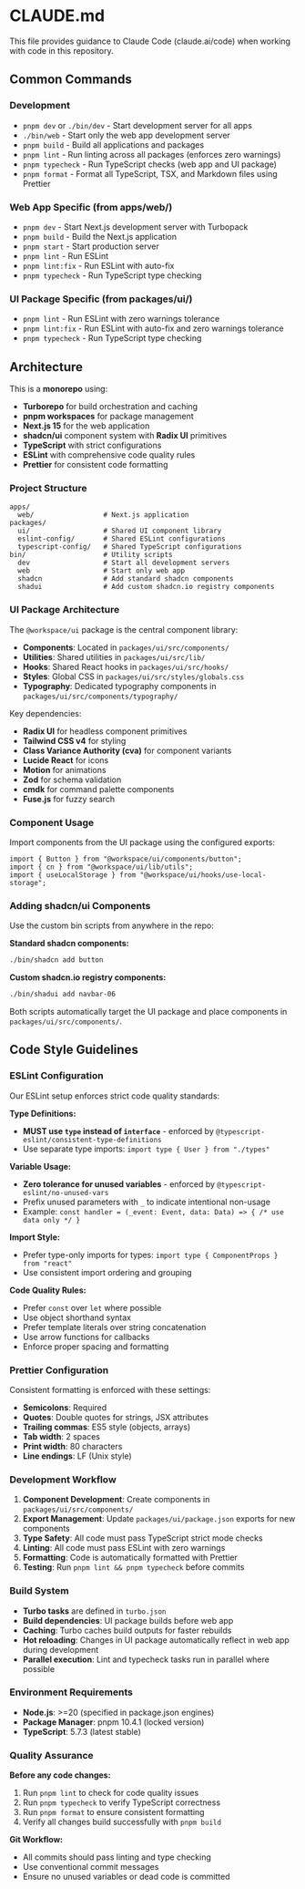 # CLAUDE.md

This file provides guidance to Claude Code (claude.ai/code) when working with code in this repository.

## Common Commands

### Development

- `pnpm dev` or `./bin/dev` - Start development server for all apps
- `./bin/web` - Start only the web app development server
- `pnpm build` - Build all applications and packages
- `pnpm lint` - Run linting across all packages (enforces zero warnings)
- `pnpm typecheck` - Run TypeScript checks (web app and UI package)
- `pnpm format` - Format all TypeScript, TSX, and Markdown files using Prettier

### Web App Specific (from apps/web/)

- `pnpm dev` - Start Next.js development server with Turbopack
- `pnpm build` - Build the Next.js application
- `pnpm start` - Start production server
- `pnpm lint` - Run ESLint
- `pnpm lint:fix` - Run ESLint with auto-fix
- `pnpm typecheck` - Run TypeScript type checking

### UI Package Specific (from packages/ui/)

- `pnpm lint` - Run ESLint with zero warnings tolerance
- `pnpm lint:fix` - Run ESLint with auto-fix and zero warnings tolerance
- `pnpm typecheck` - Run TypeScript type checking

## Architecture

This is a **monorepo** using:

- **Turborepo** for build orchestration and caching
- **pnpm workspaces** for package management
- **Next.js 15** for the web application
- **shadcn/ui** component system with **Radix UI** primitives
- **TypeScript** with strict configurations
- **ESLint** with comprehensive code quality rules
- **Prettier** for consistent code formatting

### Project Structure

```
apps/
  web/                 # Next.js application
packages/
  ui/                  # Shared UI component library
  eslint-config/       # Shared ESLint configurations
  typescript-config/   # Shared TypeScript configurations
bin/                   # Utility scripts
  dev                  # Start all development servers
  web                  # Start only web app
  shadcn               # Add standard shadcn components
  shadui               # Add custom shadcn.io registry components
```

### UI Package Architecture

The `@workspace/ui` package is the central component library:

- **Components**: Located in `packages/ui/src/components/`
- **Utilities**: Shared utilities in `packages/ui/src/lib/`
- **Hooks**: Shared React hooks in `packages/ui/src/hooks/`
- **Styles**: Global CSS in `packages/ui/src/styles/globals.css`
- **Typography**: Dedicated typography components in `packages/ui/src/components/typography/`

Key dependencies:

- **Radix UI** for headless component primitives
- **Tailwind CSS v4** for styling
- **Class Variance Authority (cva)** for component variants
- **Lucide React** for icons
- **Motion** for animations
- **Zod** for schema validation
- **cmdk** for command palette components
- **Fuse.js** for fuzzy search

### Component Usage

Import components from the UI package using the configured exports:

```tsx
import { Button } from "@workspace/ui/components/button";
import { cn } from "@workspace/ui/lib/utils";
import { useLocalStorage } from "@workspace/ui/hooks/use-local-storage";
```

### Adding shadcn/ui Components

Use the custom bin scripts from anywhere in the repo:

**Standard shadcn components:**

```bash
./bin/shadcn add button
```

**Custom shadcn.io registry components:**

```bash
./bin/shadui add navbar-06
```

Both scripts automatically target the UI package and place components in `packages/ui/src/components/`.

## Code Style Guidelines

### ESLint Configuration

Our ESLint setup enforces strict code quality standards:

**Type Definitions:**

- **MUST use `type` instead of `interface`** - enforced by `@typescript-eslint/consistent-type-definitions`
- Use separate type imports: `import type { User } from "./types"`

**Variable Usage:**

- **Zero tolerance for unused variables** - enforced by `@typescript-eslint/no-unused-vars`
- Prefix unused parameters with `_` to indicate intentional non-usage
- Example: `const handler = (_event: Event, data: Data) => { /* use data only */ }`

**Import Style:**

- Prefer type-only imports for types: `import type { ComponentProps } from "react"`
- Use consistent import ordering and grouping

**Code Quality Rules:**

- Prefer `const` over `let` where possible
- Use object shorthand syntax
- Prefer template literals over string concatenation
- Use arrow functions for callbacks
- Enforce proper spacing and formatting

### Prettier Configuration

Consistent formatting is enforced with these settings:

- **Semicolons**: Required
- **Quotes**: Double quotes for strings, JSX attributes
- **Trailing commas**: ES5 style (objects, arrays)
- **Tab width**: 2 spaces
- **Print width**: 80 characters
- **Line endings**: LF (Unix style)

### Development Workflow

1. **Component Development**: Create components in `packages/ui/src/components/`
2. **Export Management**: Update `packages/ui/package.json` exports for new components
3. **Type Safety**: All code must pass TypeScript strict mode checks
4. **Linting**: All code must pass ESLint with zero warnings
5. **Formatting**: Code is automatically formatted with Prettier
6. **Testing**: Run `pnpm lint && pnpm typecheck` before commits

### Build System

- **Turbo tasks** are defined in `turbo.json`
- **Build dependencies**: UI package builds before web app
- **Caching**: Turbo caches build outputs for faster rebuilds
- **Hot reloading**: Changes in UI package automatically reflect in web app during development
- **Parallel execution**: Lint and typecheck tasks run in parallel where possible

### Environment Requirements

- **Node.js**: >=20 (specified in package.json engines)
- **Package Manager**: pnpm 10.4.1 (locked version)
- **TypeScript**: 5.7.3 (latest stable)

### Quality Assurance

**Before any code changes:**

1. Run `pnpm lint` to check for code quality issues
2. Run `pnpm typecheck` to verify TypeScript correctness
3. Run `pnpm format` to ensure consistent formatting
4. Verify all changes build successfully with `pnpm build`

**Git Workflow:**

- All commits should pass linting and type checking
- Use conventional commit messages
- Ensure no unused variables or dead code is committed
